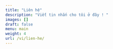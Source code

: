 ```yaml
---
title: "Liên hệ"
description: "Viết tin nhắn cho tôi ở đây ! "
images: []
draft: false
menu: main
weight: 4
url: /vi/lien-he/
---
```

